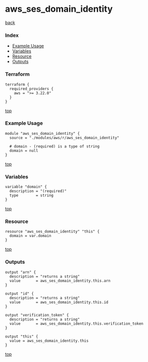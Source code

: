 # aws_ses_domain_identity
[back](../aws.md)
### Index
- [Example Usage](#example-usage)
- [Variables](#variables)
- [Resource](#resource)
- [Outputs](#outputs)
### Terraform
```hcl
terraform {
  required_providers {
    aws = ">= 3.22.0"
  }
}
```
[top](#index)
### Example Usage
```hcl
module "aws_ses_domain_identity" {
  source = "./modules/aws/r/aws_ses_domain_identity"

  # domain - (required) is a type of string
  domain = null
}
```
[top](#index)
### Variables
```hcl
variable "domain" {
  description = "(required)"
  type        = string
}
```
[top](#index)

### Resource
```hcl
resource "aws_ses_domain_identity" "this" {
  domain = var.domain
}
```
[top](#index)
### Outputs
```hcl
output "arn" {
  description = "returns a string"
  value       = aws_ses_domain_identity.this.arn
}

output "id" {
  description = "returns a string"
  value       = aws_ses_domain_identity.this.id
}

output "verification_token" {
  description = "returns a string"
  value       = aws_ses_domain_identity.this.verification_token
}

output "this" {
  value = aws_ses_domain_identity.this
}
```
[top](#index)
